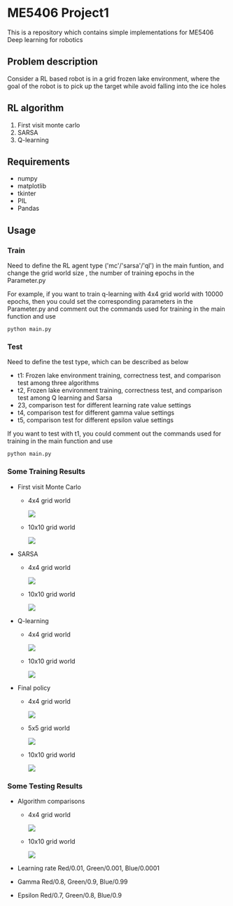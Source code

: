 # ME5406 Project1
This is a repository which contains simple implementations for ME5406 Deep learning for robotics 

## Problem description
Consider a RL based robot is in a grid frozen lake environment, where the goal of the robot is to pick up the target while avoid falling into the ice holes

## RL algorithm
1. First visit monte carlo
2. SARSA
3. Q-learning

## Requirements
* numpy
* matplotlib
* tkinter
* PIL
* Pandas

## Usage
### Train
Need to define the RL agent type ('mc'/'sarsa'/'ql') in the main funtion, and change the grid world size , the number of training epochs in the Parameter.py

For example, if you want to train q-learning with 4x4 grid world with 10000 epochs, then you could set the corresponding parameters in the Parameter.py and comment out the commands used for training in the main function and use
```
python main.py
```

### Test
Need to define the test type, which can be described as below
* t1: Frozen lake environment training, correctness test, and comparison test among three algorithms
* t2, Frozen lake environment training, correctness test, and comparison test among Q learning and Sarsa
* 23, comparison test for different learning rate value settings
* t4, comparison test for different gamma value settings
* t5, comparison test for different epsilon value settings

If you want to test with t1, you could comment out the commands used for training in the main function and use
```
python main.py 
```

### Some Training Results
* First visit Monte Carlo
  * 4x4 grid world
   
    ![](https://github.com/The-Alchemist-0517/ME-5406-Project1/blob/main/Results/Monte%20Carlo/4x4/mc_reward_initial.png)
  * 10x10 grid world
  
    ![](https://github.com/The-Alchemist-0517/ME-5406-Project1/blob/main/Results/Monte%20Carlo/10x10/mc_reward_1010.png)
* SARSA
  * 4x4 grid world
  
    ![](https://github.com/The-Alchemist-0517/ME-5406-Project1/blob/main/Results/SARSA/4x4/sarsa_reward_initial.png)
  * 10x10 grid world
  
    ![](https://github.com/The-Alchemist-0517/ME-5406-Project1/blob/main/Results/SARSA/10x10/sarsa_reward_1010.png)
* Q-learning
  * 4x4 grid world
  
    ![](https://github.com/The-Alchemist-0517/ME-5406-Project1/blob/main/Results/Q%20learning/4x4/ql_reward_44.png)
  * 10x10 grid world
  
    ![](https://github.com/The-Alchemist-0517/ME-5406-Project1/blob/main/Results/Q%20learning/10x10/ql_reward_1010.png)
    
* Final policy
  * 4x4 grid world
    
    ![](https://github.com/The-Alchemist-0517/ME-5406-Project1/blob/main/Results/Final%20route/mc_finial_route.png)
    
  * 5x5 grid world

    ![](https://github.com/The-Alchemist-0517/ME-5406-Project1/blob/main/Results/Final%20route/mc_finial_route.png)
    
  * 10x10 grid world
    
    ![](https://github.com/The-Alchemist-0517/ME-5406-Project1/blob/main/Results/Final%20route/mc_final_route55.png)
    
### Some Testing Results
* Algorithm comparisons
    * 4x4 grid world
    
      ![](Results/Comparison/Algorithm/4x4/compare_reward_44.png)
    * 10x10 grid world
    
      ![](Results/Comparison/Algorithm/10x10/compare_reward_1010.png)
      
* Learning rate
  Red/0.01, Green/0.001, Blue/0.0001
  
* Gamma
  Red/0.8, Green/0.9, Blue/0.99
  
* Epsilon
  Red/0.7, Green/0.8, Blue/0.9

